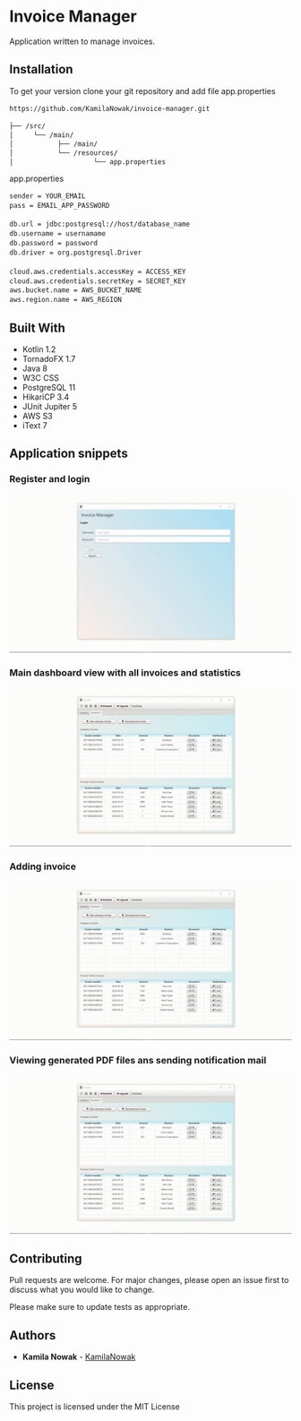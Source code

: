 # Invoice Manager

Application written to manage invoices.

## Installation

To get your version clone your git repository and add file app.properties

```bash
https://github.com/KamilaNowak/invoice-manager.git
```
```bash.
├── /src/         
│     └── /main/    
│           ├── /main/     
│           └── /resources/   
│                    └── app.properties  
```
app.properties
```bash
sender = YOUR_EMAIL
pass = EMAIL_APP_PASSWORD

db.url = jdbc:postgresql://host/database_name
db.username = usernamame
db.password = password
db.driver = org.postgresql.Driver

cloud.aws.credentials.accessKey = ACCESS_KEY
cloud.aws.credentials.secretKey = SECRET_KEY
aws.bucket.name = AWS_BUCKET_NAME
aws.region.name = AWS_REGION
```
## Built With
- Kotlin 1.2
- TornadoFX 1.7
- Java 8
- W3C CSS
- PostgreSQL 11 
- HikariCP 3.4
- JUnit Jupiter 5
- AWS S3
- iText 7

## Application snippets
### Register and login
![](https://github.com/KamilaNowak/invoice-manager/blob/master/snippets/snippet_register.gif)

### Main dashboard view with all invoices and statistics
![](https://github.com/KamilaNowak/invoice-manager/blob/master/snippets/snippet_dashboard.gif)

### Adding invoice
![](https://github.com/KamilaNowak/invoice-manager/blob/master/snippets/snipeet_add.gif)

### Viewing generated PDF files ans sending notification mail
![](https://github.com/KamilaNowak/invoice-manager/blob/master/snippets/snippet_pdf.gif)

## Contributing
Pull requests are welcome. For major changes, please open an issue first to discuss what you would like to change.

Please make sure to update tests as appropriate.

## Authors

* **Kamila Nowak**  - [KamilaNowak](https://github.com/KamilaNowak)

## License
This project is licensed under the MIT License
